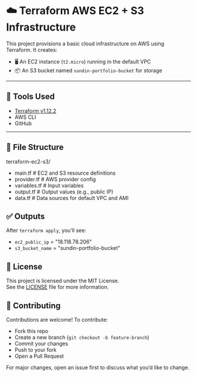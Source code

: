 # ☁️ Terraform AWS EC2 + S3 Infrastructure

This project provisions a basic cloud infrastructure on AWS using Terraform. It creates:

- 🖥️ An EC2 instance (`t2.micro`) running in the default VPC
- 📦 An S3 bucket named `sundin-portfolio-bucket` for storage

---

## 🔧 Tools Used

- [Terraform v1.12.2](https://developer.hashicorp.com/terraform/downloads)
- AWS CLI
- GitHub

---

## 📁 File Structure

terraform-ec2-s3/
- main.tf # EC2 and S3 resource definitions
- provider.tf # AWS provider config
- variables.tf # Input variables
- output.tf # Output values (e.g., public IP)
- data.tf # Data sources for default VPC and AMI


## ✅ Outputs

After `terraform apply`, you’ll see:

- `ec2_public_ip` = "18.118.78.206"  
- `s3_bucket_name` = "sundin-portfolio-bucket"

## 📜 License

This project is licensed under the MIT License.  
See the [LICENSE](./LICENSE) file for more information.

## 🤝 Contributing

Contributions are welcome! To contribute:

- Fork this repo
- Create a new branch (`git checkout -b feature-branch`)
- Commit your changes
- Push to your fork
- Open a Pull Request

For major changes, open an issue first to discuss what you’d like to change.

